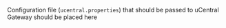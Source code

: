 Configuration file (`ucentral.properties`) that should be passed to uCentral Gateway should be placed here
